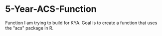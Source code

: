 # 5-Year-ACS-Function
Function I am trying to build for KYA.  Goal is to create a function that uses the "acs" package in R.
